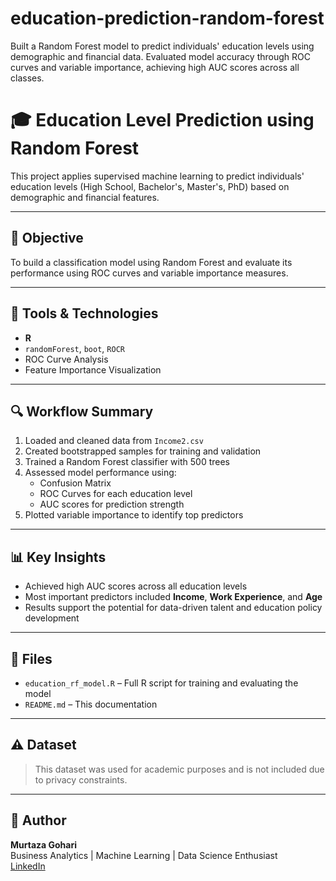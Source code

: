 # education-prediction-random-forest
Built a Random Forest model to predict individuals' education levels using demographic and financial data. Evaluated model accuracy through ROC curves and variable importance, achieving high AUC scores across all classes.
# 🎓 Education Level Prediction using Random Forest

This project applies supervised machine learning to predict individuals' education levels (High School, Bachelor's, Master's, PhD) based on demographic and financial features.

---

## 📌 Objective
To build a classification model using Random Forest and evaluate its performance using ROC curves and variable importance measures.

---

## 🧰 Tools & Technologies
- **R**
- `randomForest`, `boot`, `ROCR`
- ROC Curve Analysis
- Feature Importance Visualization

---

## 🔍 Workflow Summary
1. Loaded and cleaned data from `Income2.csv`
2. Created bootstrapped samples for training and validation
3. Trained a Random Forest classifier with 500 trees
4. Assessed model performance using:
   - Confusion Matrix
   - ROC Curves for each education level
   - AUC scores for prediction strength
5. Plotted variable importance to identify top predictors

---

## 📊 Key Insights
- Achieved high AUC scores across all education levels
- Most important predictors included **Income**, **Work Experience**, and **Age**
- Results support the potential for data-driven talent and education policy development

---

## 📁 Files
- `education_rf_model.R` – Full R script for training and evaluating the model
- `README.md` – This documentation

---

## ⚠️ Dataset
> This dataset was used for academic purposes and is not included due to privacy constraints.

---

## 👤 Author
**Murtaza Gohari**  
Business Analytics | Machine Learning | Data Science Enthusiast  
[LinkedIn](https://www.linkedin.com/in/murtaza-gohari4747)
